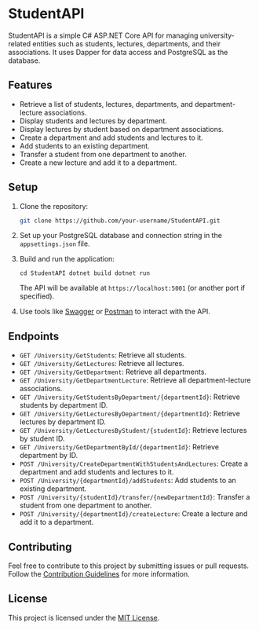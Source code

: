 # StudentAPI

StudentAPI is a simple C# ASP.NET Core API for managing university-related entities such as students, lectures, departments, and their associations. It uses Dapper for data access and PostgreSQL as the database.

## Features

- Retrieve a list of students, lectures, departments, and department-lecture associations.
- Display students and lectures by department.
- Display lectures by student based on department associations.
- Create a department and add students and lectures to it.
- Add students to an existing department.
- Transfer a student from one department to another.
- Create a new lecture and add it to a department.

## Setup

1. Clone the repository:

   ```bash
   git clone https://github.com/your-username/StudentAPI.git
2.  Set up your PostgreSQL database and connection string in the `appsettings.json` file.
    
3.  Build and run the application:
    
    `cd StudentAPI dotnet build dotnet run`
    
    The API will be available at `https://localhost:5001` (or another port if specified).
    
4.  Use tools like [Swagger](https://swagger.io/) or [Postman](https://www.postman.com/) to interact with the API.
    

Endpoints
---------

*   `GET /University/GetStudents`: Retrieve all students.
*   `GET /University/GetLectures`: Retrieve all lectures.
*   `GET /University/GetDepartment`: Retrieve all departments.
*   `GET /University/GetDepartmentLecture`: Retrieve all department-lecture associations.
*   `GET /University/GetStudentsByDepartment/{departmentId}`: Retrieve students by department ID.
*   `GET /University/GetLecturesByDepartment/{departmentId}`: Retrieve lectures by department ID.
*   `GET /University/GetLecturesByStudent/{studentId}`: Retrieve lectures by student ID.
*   `GET /University/GetDepartmentById/{departmentId}`: Retrieve department by ID.
*   `POST /University/CreateDepartmentWithStudentsAndLectures`: Create a department and add students and lectures to it.
*   `POST /University/{departmentId}/addStudents`: Add students to an existing department.
*   `POST /University/{studentId}/transfer/{newDepartmentId}`: Transfer a student from one department to another.
*   `POST /University/{departmentId}/createLecture`: Create a lecture and add it to a department.

Contributing
------------

Feel free to contribute to this project by submitting issues or pull requests. Follow the [Contribution Guidelines](CONTRIBUTING.md) for more information.

License
-------

This project is licensed under the [MIT License](LICENSE).

